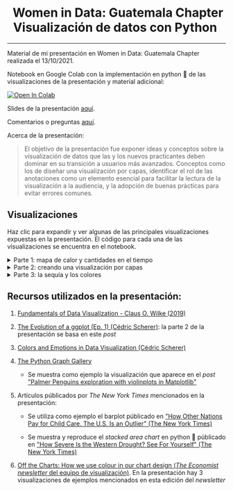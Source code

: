 <h1 align="center">
  &nbsp;Women in Data: Guatemala Chapter<br> Visualización de datos con Python&nbsp;
</h1>

----

Material de mi presentación en Women in Data: Guatemala Chapter realizada el 13/10/2021.

Notebook en Google Colab con la implementación en python 🐍 de las visualizaciones
de la presentación y material adicional:

<a href="https://colab.research.google.com/drive/1o43FTdcj_nKdSJkU_qFshutIYTCi1JwD?usp=sharing">
  <img src="https://colab.research.google.com/assets/colab-badge.svg" alt="Open In Colab"/>
</a>

Slides de la presentación [aquí](https://github.com/alcazar90/WomenInData-Guatemala2021/blob/master/data-viz-women-in-data-guatemala%20chapter-13102021.pdf).

Comentarios o preguntas [aquí](https://github.com/alcazar90/WomenInData-Guatemala2021/issues/1).

Acerca de la presentación:

> El objetivo de la presentación fue exponer ideas y conceptos sobre la visualización de datos que las y los nuevos practicantes deben dominar en su transición a usuarios más avanzados. Conceptos como los de diseñar una visualización por capas, identificar el rol de las anotaciones como un elemento esencial para facilitar la lectura de la visualización a la audiencia, y la adopción de buenas prácticas para evitar errores comunes.

## Visualizaciones

Haz clic para expandir y ver algunas de las principales visualizaciones expuestas
en la presentación. El código para cada una de las visualizaciones se encuentra en el notebook.

<details>
  <summary> Parte 1: mapa de calor y cantidades en el tiempo</summary>
  <img src="img/internet_adoption_heatmap_2016.png" alt="Reproducción visualización del capítulo 6 de Fundamentals of Data Visualization (Wilke 2019)" class="inline"/>

  <img src="img/internet_adoption_heatmap_early.png" alt="Reproducción visualización del capítulo 6 de Fundamentals of Data Visualization (Wilke 2019)" class="inline"/>

</details>



<details>
  <summary> Parte 2: creando una visualización por capas</summary>
  <img src="img/palmer_penguin_alternativa_boxplot-5.png" alt="Visualización diseñada por capas" class="inline"/>

</details>


<details>
  <summary> Parte 3: la sequía y los colores</summary>
  <img src="img/us_drought_replica_NYT.png" alt="Reproducción visualización del NYT" class="inline"/>

</details>



## Recursos utilizados en la presentación:

1. [Fundamentals of Data Visualization - Claus O. Wilke (2019)](https://clauswilke.com/dataviz/)

2. [The Evolution of a ggplot (Ep. 1) (Cédric Scherer)](https://www.cedricscherer.com/2019/05/17/the-evolution-of-a-ggplot-ep.-1/): la parte 2 de la presentación
se basa en este *post*

3. [Colors and Emotions in Data Visualization (Cédric Scherer)](https://www.cedricscherer.com/2021/06/08/colors-and-emotions-in-data-visualization/)

4. [The Python Graph Gallery](https://www.python-graph-gallery.com)

   - Se muestra como ejemplo la visualización que aparece en el *post* ["Palmer Penguins exploration with violinplots in Matplotlib"](https://www.python-graph-gallery.com/web-ggbetweenstats-with-matplotlib)

5. Artículos públicados por *The New York Times* mencionados en la presentación:

   - Se utiliza como ejemplo el barplot públicado en ["How Other Nations Pay for Child Care. The U.S. Is an Outlier" (The New York Times)](https://www.nytimes.com/2021/10/06/upshot/child-care-biden.html?smtyp=cur&smid=tw-nytimes)

   - Se muestra y reproduce el *stacked area chart* en python 🐍  públicado en ["How Severe Is the Western Drought? See For Yourself" (The New York Times)](https://www.nytimes.com/interactive/2021/06/11/climate/california-western-drought-map.html)

6. [Off the Charts: How we use colour in our chart design (*The Economist newsletter* del equipo de visualización)](https://view.e.economist.com/?qs=e2eb491699083554e6e0165e2847c6ebb1f8701f81f48a77a213f54bb25691d58948226f18f5041b191897ec7e98e6462192c63afffc8fcb27220927072403ebf4a1d8b65776755bcddddcf91218183a). En la presentación hay 3 visualizaciones de ejemplos mencionados en esta edición del _newsletter_

